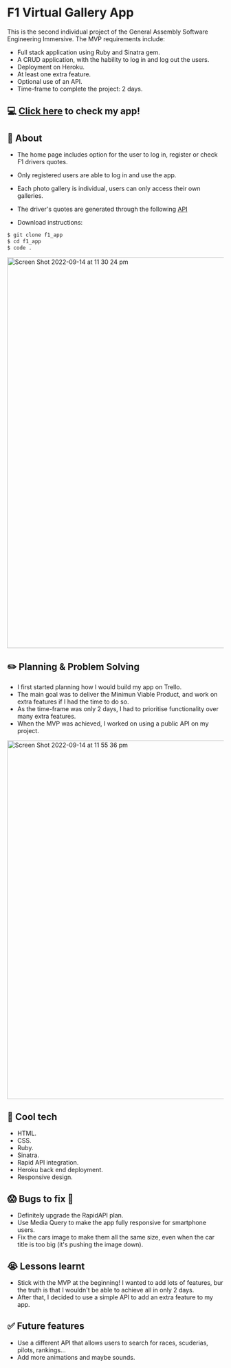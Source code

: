 # F1 Virtual Gallery App
This is the second individual project of the General Assembly Software Engineering Immersive. The MVP requirements include:
- Full stack application using Ruby and Sinatra gem.
- A CRUD application, with the hability to log in and log out the users.
- Deployment on Heroku.
- At least one extra feature.
- Optional use of an API.
- Time-frame to complete the project: 2 days.

## :computer: [Click here](https://f1-collection-app.herokuapp.com/) to check my app!

## :page_facing_up: About
- The home page includes option for the user to log in, register or check F1 drivers quotes.
- Only registered users are able to log in and use the app.
- Each photo gallery is individual, users can only access their own galleries.
- The driver's quotes are generated through the following [API](https://rapidapi.com/aleixalguero0/api/f1-drivers-quotes/)

- Download instructions:
```zsh
$ git clone f1_app
$ cd f1_app
$ code .
```
<img width="910" alt="Screen Shot 2022-09-14 at 11 30 24 pm" src="https://user-images.githubusercontent.com/110708328/190175019-19491af8-0d11-4cc6-8084-9aedd7a5edb4.png">

## :pencil2: Planning & Problem Solving
- I first started planning how I would build my app on Trello.
- The main goal was to deliver the Minimun Viable Product, and work on extra features if I had the time to do so.
- As the time-frame was only 2 days, I had to prioritise functionality over many extra features.
- When the MVP was achieved, I worked on using a public API on my project.

<img width="835" alt="Screen Shot 2022-09-14 at 11 55 36 pm" src="https://user-images.githubusercontent.com/110708328/190181867-e7f99622-6d97-40cf-a7e5-798359788d1b.png">


## :rocket: Cool tech
- HTML.
- CSS.
- Ruby.
- Sinatra.
- Rapid API integration.
- Heroku back end deployment.
- Responsive design.

## :scream: Bugs to fix :poop:
- Definitely upgrade the RapidAPI plan.
- Use Media Query to make the app fully responsive for smartphone users.
- Fix the cars image to make them all the same size, even when the car title is too big (it's pushing the image down).

## :sob: Lessons learnt
- Stick with the MVP at the beginning! I wanted to add lots of features, bur the truth is that I wouldn't be able to achieve all in only 2 days.
- After that, I decided to use a simple API to add an extra feature to my app.

## :white_check_mark: Future features
- Use a different API that allows users to search for races, scuderias, pilots, rankings...
- Add more animations and maybe sounds.

